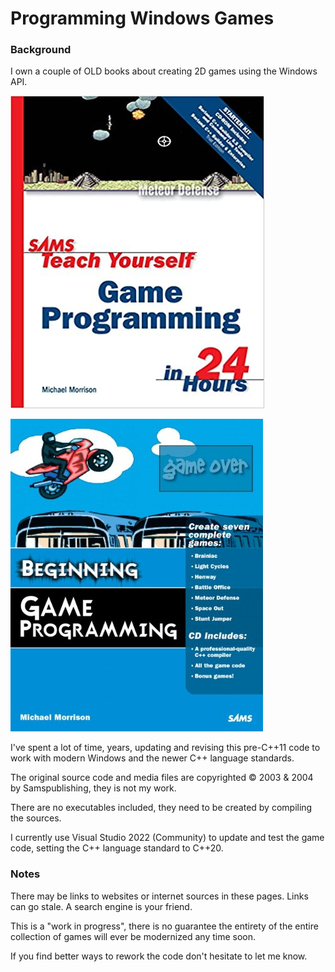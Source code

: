 # Programming Windows Games

### Background

I own a couple of OLD books about creating 2D games using the Windows API.

[comment]: #cover
![Cover image](tygp24h.jpg)

[comment]: #cover
![Cover image](bgp.jpg)

I've spent a lot of time, years, updating and revising this pre-C++11 code to work with modern Windows and the newer C++ language standards.

The original source code and media files are copyrighted © 2003 & 2004 by Samspublishing, they is not my work.

There are no executables included, they need to be created by compiling the sources.

I currently use Visual Studio 2022 (Community) to update and test the game code, setting the C++ language standard to C++20.

### Notes

There may be links to websites or internet sources in these pages. Links can go stale. A search engine is your friend.

This is a "work in progress", there is no guarantee the entirety of the entire collection of games will ever be modernized any time soon.

If you find better ways to rework the code don't hesitate to let me know.
